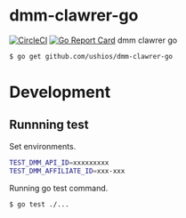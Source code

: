 # dmm-clawrer-go
[![CircleCI](https://circleci.com/gh/ushios/dmm-clawrer-go.svg?style=shield&circle-token=413cd522416300c050cda86723a2e3372f2d56f5)](https://circleci.com/gh/ushios/dmm-clawrer-go)
[![Go Report Card](https://goreportcard.com/badge/github.com/ushios/versiongo)](https://goreportcard.com/report/github.com/ushios/dmm-clawrer-go)
dmm clawrer go

```bash
$ go get github.com/ushios/dmm-clawrer-go
```

# Development

## Runnning test

Set environments.

```bash
TEST_DMM_API_ID=xxxxxxxxx
TEST_DMM_AFFILIATE_ID=xxx-xxx
```

Running go test command.
```bash
$ go test ./...
```
